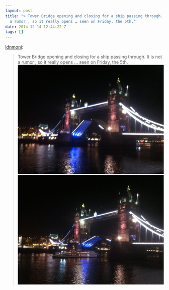 ```yaml
---
layout: post
title: "> Tower Bridge opening and closing for a ship passing through. It is not
  a rumor , so it really opens … seen on Friday, the 5th."
date: 2014-12-14 12:44:22 Z
tags: []
---
```

[ldnmoni](http://ldnmoni.tumblr.com/post/105168741834/tower-bridge-opening-and-closing-for-a-ship):

> Tower Bridge opening and closing for a ship passing through. It is not a rumor , so it really opens … seen on Friday, the 5th.
![](/media/2014/12/105170315382_0.jpg)
![](/media/2014/12/105170315382_1.jpg)
